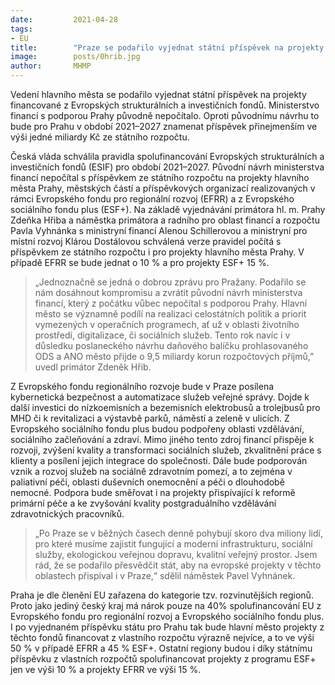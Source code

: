 ```yaml
---
date:         2021-04-28
tags:         
- EU
title:        "Praze se podařilo vyjednat státní příspěvek na projekty z evropských peněz. Podpoří digitalizaci, veřejný prostor, sociální sektor nebo dopravu"
image: 	      posts/0hrib.jpg
author:       MHMP
---
```


Vedení hlavního města se podařilo vyjednat státní příspěvek na projekty financované z Evropských strukturálních a investičních fondů. Ministerstvo financí s podporou Prahy původně nepočítalo. Oproti původnímu návrhu to bude pro Prahu v období 2021–2027 znamenat příspěvek přinejmenším ve výši jedné miliardy Kč ze státního rozpočtu.

Česká vláda schválila pravidla spolufinancování Evropských strukturálních a investičních fondů (ESIF) pro období 2021–2027. Původní návrh ministerstva financí nepočítal s příspěvkem ze státního rozpočtu na projekty hlavního města Prahy, městských částí a příspěvkových organizací realizovaných v rámci Evropského fondu pro regionální rozvoj (EFRR) a z Evropského sociálního fondu plus (ESF+).  Na základě vyjednávání primátora hl. m. Prahy Zdeňka Hřiba a náměstka primátora a radního pro oblast financí a rozpočtu Pavla Vyhnánka s ministryní financí Alenou Schillerovou a ministryní pro místní rozvoj Klárou Dostálovou schválená verze pravidel počítá s příspěvkem ze státního rozpočtu i pro projekty hlavního města Prahy.  V případě EFRR se bude jednat o 10 % a pro projekty ESF+ 15 %.

> „Jednoznačně se jedná o dobrou zprávu pro Pražany. Podařilo se nám dosáhnout kompromisu a zvrátit původní návrh ministerstva financí, který z počátku vůbec nepočítal s podporou Prahy. Hlavní město se významně podílí na realizaci celostátních politik a priorit vymezených v operačních programech, ať už v oblasti životního prostředí, digitalizace, či sociálních služeb. Tento rok navíc i v důsledku poslaneckého návrhu daňového balíčku prohlasovaného ODS a ANO město přijde o 9,5 miliardy korun rozpočtových příjmů,” uvedl primátor Zdeněk Hřib.

Z Evropského fondu regionálního rozvoje bude v Praze posílena kybernetická bezpečnost a automatizace služeb veřejné správy. Dojde k další investici do nízkoemisních a bezemisních elektrobusů a trolejbusů pro MHD či k revitalizaci a výstavbě parků, náměstí a zeleně v ulicích. Z Evropského sociálního fondu plus budou podpořeny oblasti vzdělávání, sociálního začleňování a zdraví. Mimo jiného tento zdroj financí přispěje k rozvoji, zvýšení kvality a transformaci sociálních služeb, zkvalitnění práce s klienty a posílení jejich integrace do společnosti. Dále bude podporován vznik a rozvoj služeb na sociálně zdravotním pomezí, a to zejména v paliativní péči, oblasti duševních onemocnění a péči o dlouhodobě nemocné. Podpora bude směřovat i na projekty přispívající k reformě primární péče a ke zvyšování kvality postgraduálního vzdělávání zdravotnických pracovníků.

> „Po Praze se v běžných časech denně pohybují skoro dva miliony lidí, pro které musíme zajistit fungující a moderní infrastrukturu, sociální služby, ekologickou veřejnou dopravu, kvalitní veřejný prostor. Jsem rád, že se podařilo přesvědčit stát, aby na evropské projekty v těchto oblastech přispíval i v Praze,“ sdělil náměstek Pavel Vyhnánek.

Praha je dle členění EU zařazena do kategorie tzv. rozvinutějších regionů. Proto jako jediný český kraj má nárok pouze na 40% spolufinancování EU z Evropského fondu pro regionální rozvoj a Evropského sociálního fondu plus. I po vyjednaném příspěvku státu pro Prahu tak bude hlavní město projekty z těchto fondů financovat z vlastního rozpočtu výrazně nejvíce, a to ve výši 50 % v případě EFRR a 45 % ESF+. Ostatní regiony budou i díky státnímu příspěvku z vlastních rozpočtů spolufinancovat projekty z programu ESF+ jen ve výši 10 % a projekty EFRR ve výši 15 %. 
